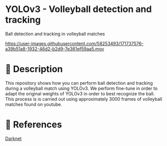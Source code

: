 # YOLOv3 - Volleyball detection and tracking
Ball detection and tracking in volleyball matches

https://user-images.githubusercontent.com/58253493/171737576-a39b51a8-1932-46d2-b2d9-7e361ef59aa5.mov

# :page_with_curl: Description
This repository shows how you can perform ball detection and tracking during a volleyball match using YOLOv3. We perform fine-tune in order to adapt the original weights of YOLOv3 in order to best recognize the ball. 
This process is is carried out using approximately 3000 frames of volleyball matches found on youtube. 

# :telescope: References
[Darknet](https://github.com/AlexeyAB/darknet)
